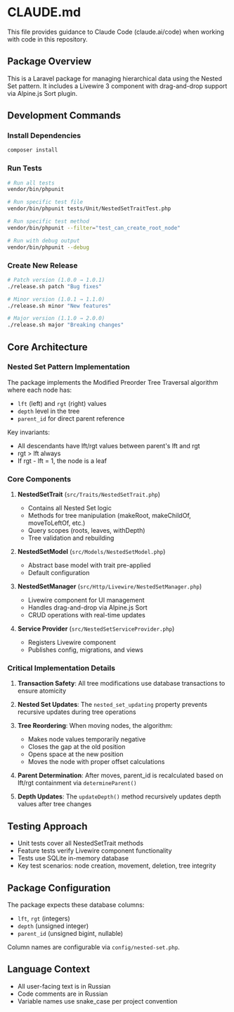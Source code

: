# CLAUDE.md

This file provides guidance to Claude Code (claude.ai/code) when working with code in this repository.

## Package Overview

This is a Laravel package for managing hierarchical data using the Nested Set pattern. It includes a Livewire 3 component with drag-and-drop support via Alpine.js Sort plugin.

## Development Commands

### Install Dependencies
```bash
composer install
```

### Run Tests
```bash
# Run all tests
vendor/bin/phpunit

# Run specific test file
vendor/bin/phpunit tests/Unit/NestedSetTraitTest.php

# Run specific test method
vendor/bin/phpunit --filter="test_can_create_root_node"

# Run with debug output
vendor/bin/phpunit --debug
```

### Create New Release
```bash
# Patch version (1.0.0 → 1.0.1)
./release.sh patch "Bug fixes"

# Minor version (1.0.1 → 1.1.0)
./release.sh minor "New features"

# Major version (1.1.0 → 2.0.0)
./release.sh major "Breaking changes"
```

## Core Architecture

### Nested Set Pattern Implementation

The package implements the Modified Preorder Tree Traversal algorithm where each node has:
- `lft` (left) and `rgt` (right) values
- `depth` level in the tree
- `parent_id` for direct parent reference

Key invariants:
- All descendants have lft/rgt values between parent's lft and rgt
- rgt > lft always
- If rgt - lft = 1, the node is a leaf

### Core Components

1. **NestedSetTrait** (`src/Traits/NestedSetTrait.php`)
   - Contains all Nested Set logic
   - Methods for tree manipulation (makeRoot, makeChildOf, moveToLeftOf, etc.)
   - Query scopes (roots, leaves, withDepth)
   - Tree validation and rebuilding

2. **NestedSetModel** (`src/Models/NestedSetModel.php`)
   - Abstract base model with trait pre-applied
   - Default configuration

3. **NestedSetManager** (`src/Http/Livewire/NestedSetManager.php`)
   - Livewire component for UI management
   - Handles drag-and-drop via Alpine.js Sort
   - CRUD operations with real-time updates

4. **Service Provider** (`src/NestedSetServiceProvider.php`)
   - Registers Livewire component
   - Publishes config, migrations, and views

### Critical Implementation Details

1. **Transaction Safety**: All tree modifications use database transactions to ensure atomicity

2. **Nested Set Updates**: The `nested_set_updating` property prevents recursive updates during tree operations

3. **Tree Reordering**: When moving nodes, the algorithm:
   - Makes node values temporarily negative
   - Closes the gap at the old position
   - Opens space at the new position
   - Moves the node with proper offset calculations

4. **Parent Determination**: After moves, parent_id is recalculated based on lft/rgt containment via `determineParent()`

5. **Depth Updates**: The `updateDepth()` method recursively updates depth values after tree changes

## Testing Approach

- Unit tests cover all NestedSetTrait methods
- Feature tests verify Livewire component functionality
- Tests use SQLite in-memory database
- Key test scenarios: node creation, movement, deletion, tree integrity

## Package Configuration

The package expects these database columns:
- `lft`, `rgt` (integers)
- `depth` (unsigned integer)
- `parent_id` (unsigned bigint, nullable)

Column names are configurable via `config/nested-set.php`.

## Language Context

- All user-facing text is in Russian
- Code comments are in Russian
- Variable names use snake_case per project convention
